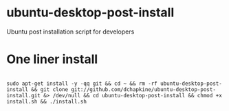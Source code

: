 # ubuntu-desktop-post-install
Ubuntu post installation script for developers


# One liner install

```

sudo apt-get install -y -qq git && cd ~ && rm -rf ubuntu-desktop-post-install && git clone git://github.com/dchapkine/ubuntu-desktop-post-install.git &> /dev/null && cd ubuntu-desktop-post-install && chmod +x install.sh && ./install.sh

```	

